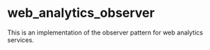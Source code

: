 # web_analytics_observer
This is an implementation of the observer pattern for web analytics services.
